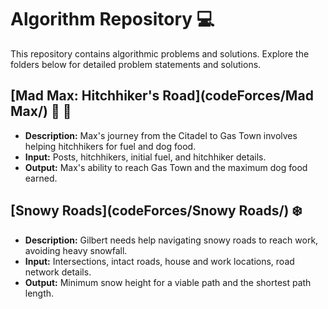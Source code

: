# Algorithm Repository :computer:

This repository contains algorithmic problems and solutions. Explore the folders below for detailed problem statements and solutions.

## [Mad Max: Hitchhiker's Road](codeForces/Mad Max/) :walking: :red_car:

- **Description:** Max's journey from the Citadel to Gas Town involves helping hitchhikers for fuel and dog food.
- **Input:** Posts, hitchhikers, initial fuel, and hitchhiker details.
- **Output:** Max's ability to reach Gas Town and the maximum dog food earned.

## [Snowy Roads](codeForces/Snowy Roads/) :snowflake:

- **Description:** Gilbert needs help navigating snowy roads to reach work, avoiding heavy snowfall.
- **Input:** Intersections, intact roads, house and work locations, road network details.
- **Output:** Minimum snow height for a viable path and the shortest path length.

